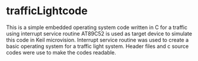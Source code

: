 # trafficLightcode
This is a simple embedded operating system code written in C for a traffic using interrupt service routine
AT89C52 is used as target device to simulate this code in Keil microvision. Interrupt service routine was used to create a basic operating system for a traffic light system. Header files and c source codes were use to make the codes readable.
